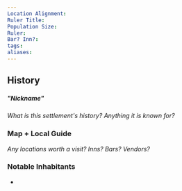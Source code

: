 ```yaml
---
Location Alignment: 
Ruler Title: 
Population Size: 
Ruler: 
Bar? Inn?: 
tags: 
aliases:
---
```

## History
##### "Nickname"
_What is this settlement's history? Anything it is known for?_

### Map + Local Guide
_Any locations worth a visit? Inns? Bars? Vendors?_


### Notable Inhabitants
- 
